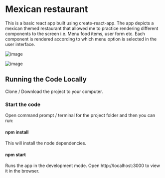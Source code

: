 # Mexican restaurant 

This is a basic react app built using create-react-app. The app depicts a mexican themed restaurant that allowed me to practice rendering different components
to the screen i.e. Menu food items, user form etc. Each component is rendered according to which menu option is selected in the user interface.

![image](https://github.com/johnnyd81/mexico-food/assets/95863021/febe3c3c-4a3a-4005-bb1f-5b865e26ce55)

![image](https://github.com/johnnyd81/mexico-food/assets/95863021/54ab390a-9571-4c89-b655-9d702b9141ff)

## Running the Code Locally
Clone / Download the project to your computer.

### Start the code
Open command prompt / terminal for the project folder and then you can run:

#### npm install
This will install the node dependencies.

#### npm start
Runs the app in the development mode.
Open http://localhost:3000 to view it in the browser.







